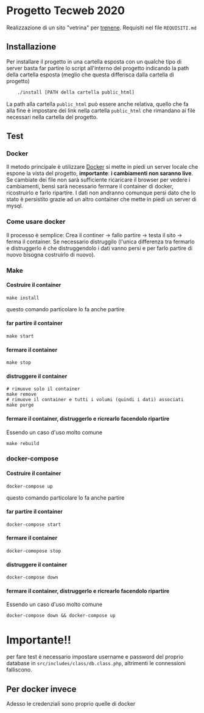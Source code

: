 # Progetto Tecweb 2020
Realizzazione di un sito "vetrina" per
[trenene](http://www.trenene.it). Requisiti nel file
`REQUISITI.md`
## Installazione
Per installare il progetto in una cartella esposta con un qualche tipo di server basta far partire lo script all'interno
del progetto indicando la path della cartella esposta (meglio che questa differisca dalla cartella di progetto) 
```sh 
	./install [PATH della cartella public_html]
```
La path alla cartella `public_html` può essere anche relativa, quello
che fa alla fine è impostare dei link nella cartella `public_html` che 
rimandano ai file necessari nella cartella del progetto.
## Test
### Docker
Il metodo principale è utilizzare [Docker](https://www.docker.com/) si mette in piedi un server locale che espone la vista del progetto, **importante**:
**i cambiamenti non saranno live**. Se cambiate dei file non sarà sufficiente ricaricare il browser per vedere i 
cambiamenti, bensì sarà necessario fermare il container di docker, ricostruirlo e farlo ripartire. I dati non andranno
comunque persi dato che lo stato è persistito grazie ad un altro container che mette in piedi un server di mysql.
### Come usare docker
Il processo è semplice: Crea il continer &#8594; fallo partire &#8594; testa il sito &#8594; ferma il container.
Se necessario distruggilo (l'unica differenza tra fermarlo e distruggerlo è che distruggendolo i dati vanno persi e per 
farlo partire di nuovo bisogna costruirlo di nuovo).
### Make
#### Costruire il container
```shell
make install
```
questo comando particolare lo fa anche partire

#### far partire il container
```shell
make start
```

#### fermare il container
```shell
make stop
```

#### distruggere il container
```shell
# rimuove solo il container
make remove
# rimuove il container e tutti i volumi (quindi i dati) associati
make purge
```

#### fermare il container, distruggerlo e ricrearlo facendolo ripartire
Essendo un caso d'uso molto comune
```shell
make rebuild
```

### docker-compose
#### Costruire il container
```shell
docker-compose up
```
questo comando particolare lo fa anche partire

#### far partire il container
```shell
docker-compose start
```

#### fermare il container
```shell
docker-comopose stop
```

#### distruggere il container
```shell
docker-compose down
```

#### fermare il container, distruggerlo e ricrearlo facendolo ripartire
Essendo un caso d'uso molto comune
```shell
docker-compose down && docker-compose up
```

# Importante!!
per fare test è necessario impostare username e password del proprio
database in `src/includes/class/db.class.php`, altrimenti le
connessioni falliscono.
## Per docker invece
Adesso le credenziali sono proprio quelle di docker
